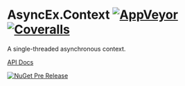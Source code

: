 # AsyncEx.Context [![AppVeyor](https://img.shields.io/appveyor/ci/StephenCleary/AsyncEx-Context.svg?style=plastic)](https://ci.appveyor.com/project/StephenCleary/AsyncEx-Context) [![Coveralls](https://img.shields.io/coveralls/StephenCleary/AsyncEx.Context.svg?style=plastic)](https://coveralls.io/r/StephenCleary/AsyncEx.Context)

A single-threaded asynchronous context.

[API Docs](http://dotnetapis.com/pkg/Nito.AsyncEx.Context)

[![NuGet Pre Release](https://img.shields.io/nuget/vpre/Nito.AsyncEx.Context.svg?style=plastic)](https://www.nuget.org/packages/Nito.AsyncEx.Context/)
